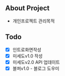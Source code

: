 ## About Project
- 개인프로젝트 관리목적

## Todo
- [X] 인트로화면작성
- [X] 미세도v1.0 작성
- [X] 미세도v2.0 API 업데이트
- [X] 블퍼v1.0 - 블로그 도우미